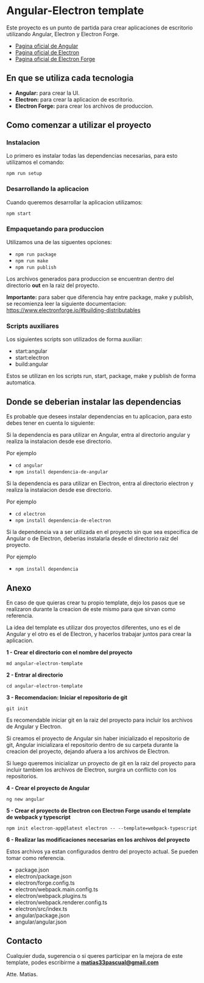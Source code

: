 # Angular-Electron template

Este proyecto es un punto de partida para crear aplicaciones de escritorio utilizando Angular, Electron y Electron Forge.

- [Pagina oficial de Angular](https://angular.dev/)
- [Pagina oficial de Electron](https://www.electronjs.org/)
- [Pagina oficial de Electron Forge](https://www.electronforge.io/)

## En que se utiliza cada tecnologia

- **Angular:** para crear la UI.
- **Electron:** para crear la aplicacion de escritorio.
- **Electron Forge:** para crear los archivos de produccion.

## Como comenzar a utilizar el proyecto

### Instalacion

Lo primero es instalar todas las dependencias necesarias, para esto utilizamos el comando:

`npm run setup`

### Desarrollando la aplicacion

Cuando queremos desarrollar la aplicacion utilizamos:

`npm start`

### Empaquetando para produccion

Utilizamos una de las siguentes opciones:

- `npm run package`
- `npm run make`
- `npm run publish`

Los archivos generados para produccion se encuentran dentro del directorio **out** en la raiz del proyecto.

**Importante:** para saber que diferencia hay entre package, make y publish, se recomienza leer la siguiente documentacion: https://www.electronforge.io/#building-distributables

### Scripts auxiliares

Los siguientes scripts son utilizados de forma auxiliar:

- start:angular
- start:electron
- build:angular

Estos se utilizan en los scripts run, start, package, make y publish de forma automatica.

## Donde se deberian instalar las dependencias

Es probable que desees instalar dependencias en tu aplicacion, para esto debes tener en cuenta lo siguiente:

Si la dependencia es para utilizar en Angular, entra al directorio angular y realiza la instalacion desde ese directorio.

Por ejemplo

- `cd angular`
- `npm install dependencia-de-angular`

Si la dependencia es para utilizar en Electron, entra al directorio electron y realiza la instalacion desde ese directorio.

Por ejemplo

- `cd electron`
- `npm install dependencia-de-electron`

Si la dependencia va a ser utilizada en el proyecto sin que sea especifica de Angular o de Electron, deberias instalarla desde el directorio raiz del proyecto.

Por ejemplo

- `npm install dependencia`

## Anexo

En caso de que quieras crear tu propio template, dejo los pasos que se realizaron durante la creacion de este mismo para que sirvan como referencia.

La idea del template es utilizar dos proyectos diferentes, uno es el de Angular y el otro es el de Electron, y hacerlos trabajar juntos para crear la aplicacion.

**1 - Crear el directorio con el nombre del proyecto**

`md angular-electron-template`

**2 - Entrar al directorio**

`cd angular-electron-template`

**3 - Recomendacion: Iniciar el repositorio de git**

`git init`

Es recomendable iniciar git en la raiz del proyecto para incluir los archivos de Angular y Electron.

Si creamos el proyecto de Angular sin haber inicializado el repositorio de git, Angular inicializara el repositorio dentro de su carpeta durante la creacion del proyecto, dejando afuera a los archivos de Electron.

Si luego queremos inicializar un proyecto de git en la raiz del proyecto para incluir tambien los archivos de Electron, surgira un conflicto con los repositorios.

**4 - Crear el proyecto de Angular**

`ng new angular`

**5 - Crear el proyecto de Electron con Electron Forge usando el template de webpack y typescript**

`npm init electron-app@latest electron -- --template=webpack-typescript`

**6 - Realizar las modificaciones necesarias en los archivos del proyecto**

Estos archivos ya estan configurados dentro del proyecto actual. Se pueden tomar como referencia.

- package.json
- electron/package.json
- electron/forge.config.ts
- electron/webpack.main.config.ts
- electron/webpack.plugins.ts
- electron/webpack.renderer.config.ts
- electron/src/index.ts
- angular/package.json
- angular/angular.json

## Contacto

Cualquier duda, sugerencia o si queres participar en la mejora de este template, podes escribirme a **matias33pascual@gmail.com**

Atte. Matias.
